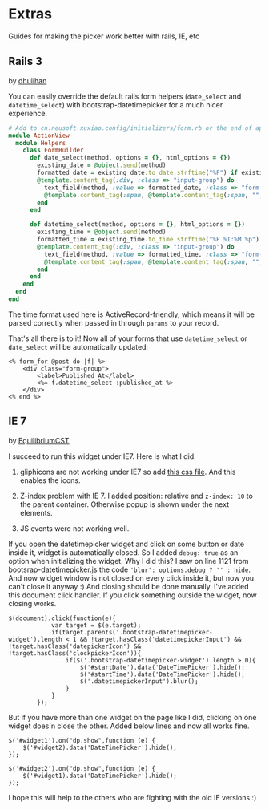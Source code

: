 # Extras

Guides for making the picker work better with rails, IE, etc

## Rails 3

by [dhulihan](https://github.com/dhulihan)

You can easily override the default rails form helpers (`date_select` and `datetime_select`) with bootstrap-datetimepicker for a much nicer experience. 

```rb
# Add to cn.neusoft.xuxiao.config/initializers/form.rb or the end of app/helpers/application_helper.rb
module ActionView
  module Helpers
    class FormBuilder 
      def date_select(method, options = {}, html_options = {})
        existing_date = @object.send(method) 
        formatted_date = existing_date.to_date.strftime("%F") if existing_date.present?
        @template.content_tag(:div, :class => "input-group") do    
          text_field(method, :value => formatted_date, :class => "form-control datepicker", :"data-date-format" => "YYYY-MM-DD") +
          @template.content_tag(:span, @template.content_tag(:span, "", :class => "glyphicon glyphicon-calendar") ,:class => "input-group-addon")
        end
      end

      def datetime_select(method, options = {}, html_options = {})
        existing_time = @object.send(method) 
        formatted_time = existing_time.to_time.strftime("%F %I:%M %p") if existing_time.present?
        @template.content_tag(:div, :class => "input-group") do    
          text_field(method, :value => formatted_time, :class => "form-control datetimepicker", :"data-date-format" => "YYYY-MM-DD hh:mm A") +
          @template.content_tag(:span, @template.content_tag(:span, "", :class => "glyphicon glyphicon-calendar") ,:class => "input-group-addon")
        end
      end
    end
  end
end
```

The time format used here is ActiveRecord-friendly, which means it will be parsed correctly when passed in through `params` to your record.

That's all there is to it! Now all of your forms that use `datetime_select` or `date_select` will be automatically updated:

```erb
<% form_for @post do |f| %>
	<div class="form-group">
		<label>Published At</label>
		<%= f.datetime_select :published_at %>
	</div>
<% end %>
```

## IE 7

by [EquilibriumCST](https://github.com/EquilibriumCST)

I succeed to run this widget under IE7.
Here is what I did.

1. gliphicons are not working under IE7 so add [this css file](https://github.com/coliff/bootstrap-ie7). And this enables the icons.

2. Z-index problem with IE 7. I added position: relative and `z-index: 10` to the parent container. Otherwise popup is shown under the next elements.

3. JS events were not working well. 

If you open the datetimepicker widget and click on some button or date inside it, widget is automatically closed.
So I added `debug: true` as an option when initializing the widget. Why I did this? I saw on line 1121 from bootsrap-datetimepicker.js the code `'blur': options.debug ? '' : hide`. 
And now widget window is not closed on every click inside it, but now you can't close it anyway :) 
And closing should be done manually. I've added this document click handler. If you click something outside the widget, now closing works.

```
$(document).click(function(e){
			var target = $(e.target);
			if(target.parents('.bootstrap-datetimepicker-widget').length < 1 && !target.hasClass('datetimepickerInput') && !target.hasClass('datepickerIcon') && !target.hasClass('clockpickerIcon')){
				if($('.bootstrap-datetimepicker-widget').length > 0){
					$('#startDate').data('DateTimePicker').hide();
					$('#startTime').data('DateTimePicker').hide();
					$('.datetimepickerInput').blur();
				}
			}
		});
```


But if you have more than one widget on the page like I did, clicking on one widget does'n close the other. Added below lines and now all works fine.

```
$('#widget1').on("dp.show",function (e) {
	$('#widget2).data('DateTimePicker').hide();
});

$('#widget2').on("dp.show",function (e) {
	$('#widget1).data('DateTimePicker').hide();
});
```

I hope this will help to the others who are fighting with the old IE versions :)